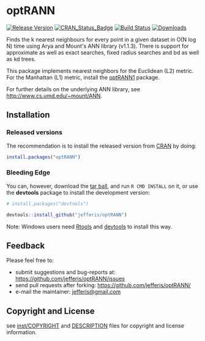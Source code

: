 # optRANN 
[![Release Version](https://img.shields.io/github/release/jefferis/optRANN.svg)](https://github.com/jefferis/optRANN/releases/latest) 
[![CRAN_Status_Badge](http://www.r-pkg.org/badges/version/optRANN)](https://CRAN.R-project.org/package=optRANN) 
[![Build Status](https://travis-ci.org/jefferis/optRANN.svg)](https://travis-ci.org/jefferis/optRANN)
 [![Downloads](http://cranlogs.r-pkg.org/badges/optRANN?color=brightgreen)](http://www.r-pkg.org/pkg/optRANN)

Finds the k nearest neighbours for every point in a given dataset
in O(N log N) time using Arya and Mount's ANN library (v1.1.3). There is
support for approximate as well as exact searches, fixed radius searches
and bd as well as kd trees.

This package implements nearest neighbors for the Euclidean (L2) metric.
For the Manhattan (L1) metric, install the [optRANN1](https://github.com/jefferis/optRANN/tree/master-L1) package.

For further details on the underlying ANN library, see http://www.cs.umd.edu/~mount/ANN.

## Installation
### Released versions
The recommendation is to install the released version from [CRAN](https://cran.r-project.org/) by doing:

```r
install.packages("optRANN")
```

### Bleeding Edge
You can, however, download the [tar ball](https://github.com/jefferis/optRANN/tarball/master), and run `R CMD INSTALL` on it, or use the **devtools** package to install the development version:

```r
# install.packages("devtools")

devtools::install_github("jefferis/optRANN")
```

Note: Windows users need [Rtools](http://www.murdoch-sutherland.com/Rtools/) and [devtools](https://CRAN.R-project.org/package=devtools) to install this way.

## Feedback
Please feel free to:

* submit suggestions and bug-reports at: <https://github.com/jefferis/optRANN/issues>
* send pull requests after forking: <https://github.com/jefferis/optRANN/>
* e-mail the maintainer: <jefferis@gmail.com>

## Copyright and License
see [inst/COPYRIGHT](inst/COPYRIGHT) and [DESCRIPTION](DESCRIPTION) files for copyright and license information.
